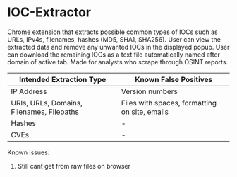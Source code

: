 # IOC-Extractor
Chrome extension that extracts possible common types of IOCs such as URLs, IPv4s, filenames, hashes (MD5, SHA1, SHA256). User can view the extracted data and remove any unwanted IOCs in the displayed popup. User can download the remaining IOCs as a text file automatically named after domain of active tab. Made for analysts who scrape through OSINT reports.

| Intended Extraction Type | Known False Positives |
|--------------------|----------|
| IP Address | Version numbers |
| URIs, URLs, Domains, Filenames, Filepaths | Files with spaces, formatting on site, emails |
| Hashes | - |
| CVEs | - |

Known issues:
1. Still cant get from raw files on browser
